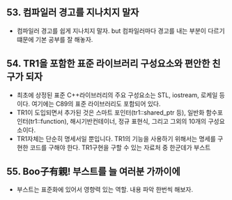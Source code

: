   
## 53. 컴파일러 경고를 지나치지 말자
  
  - 컴파일러 경고를 쉽게 지나치지 말자. but 컴파일러마다 경고를 내는 부분이 다르기 떄문에 기본 공부를 잘 해놓자.

## 54. TR1을 포함한 표준 라이브러리 구성요소와 편안한 친구가 되자
  
  - 최초에 상정된 표준 C++라이브러리의 주요 구성요소는 STL, iostream, 로케일 등이다. 여기에는 C89의 표준 라이브러리도 포함되어 있다.
  - TR1이 도입되면서 추가된 것은 스마트 포인터(tr1::shared_ptr 등), 일반화 함수포인터(tr1::function), 해시기반컨테이너, 정규 표현식, 그리고 그외의 10개의 구성요소이다.
  - TR1자체는 단순히 명세서일 뿐입니다. TR1의 기능을 사용하기 위해서는 명세를 구현한 코드를 구해야 한다. TR1구현을 구할 수 있는 자료처 중 한군데가 부스트

## 55. Boo子有親! 부스트를 늘 여러분 가까이에 
  
  - 부스트는 표준화에 있어서 영향력 있는 역할. 내용 파악 한번씩 해보자.
